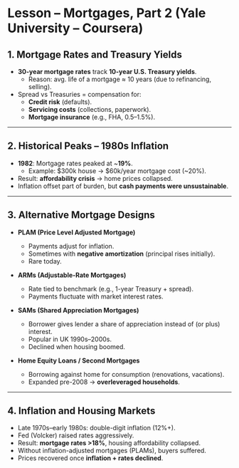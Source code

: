 # Lesson – Mortgages, Part 2 (Yale University – Coursera)

## 1. Mortgage Rates and Treasury Yields

* **30-year mortgage rates** track **10-year U.S. Treasury yields**.  
  - Reason: avg. life of a mortgage ≈ 10 years (due to refinancing, selling).  
* Spread vs Treasuries = compensation for:  
  - **Credit risk** (defaults).  
  - **Servicing costs** (collections, paperwork).  
  - **Mortgage insurance** (e.g., FHA, 0.5–1.5%).  

---

## 2. Historical Peaks – 1980s Inflation

* **1982**: Mortgage rates peaked at ~**19%**.  
  - Example: $300k house → $60k/year mortgage cost (~20%).  
* Result: **affordability crisis** → home prices collapsed.  
* Inflation offset part of burden, but **cash payments were unsustainable**.  

---

## 3. Alternative Mortgage Designs

* **PLAM (Price Level Adjusted Mortgage)**  
  - Payments adjust for inflation.  
  - Sometimes with **negative amortization** (principal rises initially).  
  - Rare today.  

* **ARMs (Adjustable-Rate Mortgages)**  
  - Rate tied to benchmark (e.g., 1-year Treasury + spread).  
  - Payments fluctuate with market interest rates.  

* **SAMs (Shared Appreciation Mortgages)**  
  - Borrower gives lender a share of appreciation instead of (or plus) interest.  
  - Popular in UK 1990s–2000s.  
  - Declined when housing boomed.  

* **Home Equity Loans / Second Mortgages**  
  - Borrowing against home for consumption (renovations, vacations).  
  - Expanded pre-2008 → **overleveraged households**.  

---

## 4. Inflation and Housing Markets

* Late 1970s–early 1980s: double-digit inflation (12%+).  
* Fed (Volcker) raised rates aggressively.  
* Result: **mortgage rates >18%**, housing affordability collapsed.  
* Without inflation-adjusted mortgages (PLAMs), buyers suffered.  
* Prices recovered once **inflation + rates declined**.  


